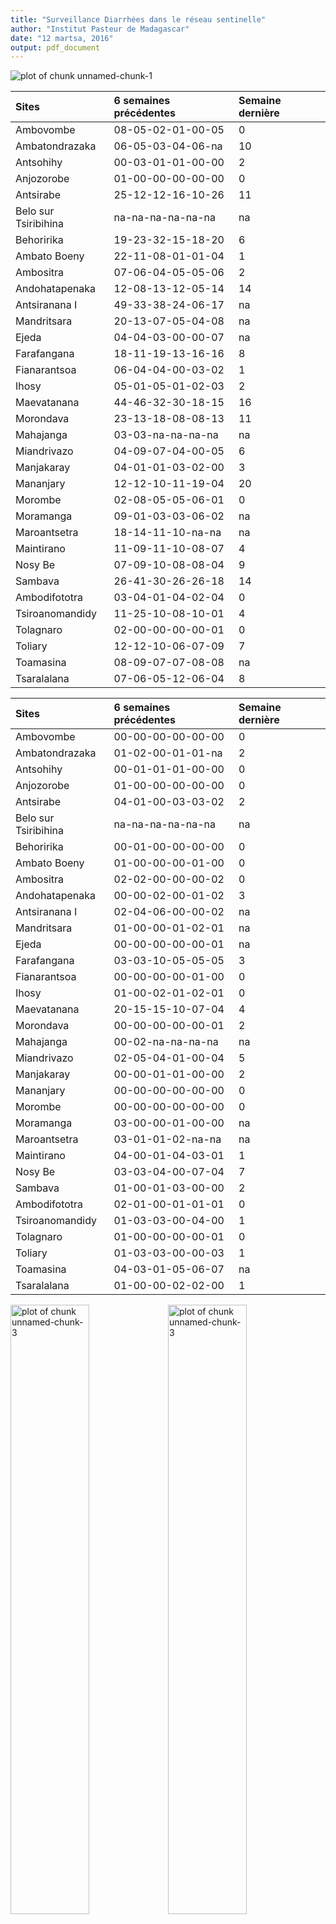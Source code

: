 ```yaml
---
title: "Surveillance Diarrhées dans le réseau sentinelle"
author: "Institut Pasteur de Madagascar"
date: "12 martsa, 2016"
output: pdf_document
---
```




<img src="/figure/./Diar_sentinelles/unnamed-chunk-1-1.png" title="plot of chunk unnamed-chunk-1" alt="plot of chunk unnamed-chunk-1"  />



|Sites                |6 semaines précédentes |Semaine dernière |
|:--------------------|:----------------------|:----------------|
|Ambovombe            |08-05-02-01-00-05      |0                |
|Ambatondrazaka       |06-05-03-04-06-na      |10               |
|Antsohihy            |00-03-01-01-00-00      |2                |
|Anjozorobe           |01-00-00-00-00-00      |0                |
|Antsirabe            |25-12-12-16-10-26      |11               |
|Belo sur Tsiribihina |na-na-na-na-na-na      |na               |
|Behoririka           |19-23-32-15-18-20      |6                |
|Ambato Boeny         |22-11-08-01-01-04      |1                |
|Ambositra            |07-06-04-05-05-06      |2                |
|Andohatapenaka       |12-08-13-12-05-14      |14               |
|Antsiranana I        |49-33-38-24-06-17      |na               |
|Mandritsara          |20-13-07-05-04-08      |na               |
|Ejeda                |04-04-03-00-00-07      |na               |
|Farafangana          |18-11-19-13-16-16      |8                |
|Fianarantsoa         |06-04-04-00-03-02      |1                |
|Ihosy                |05-01-05-01-02-03      |2                |
|Maevatanana          |44-46-32-30-18-15      |16               |
|Morondava            |23-13-18-08-08-13      |11               |
|Mahajanga            |03-03-na-na-na-na      |na               |
|Miandrivazo          |04-09-07-04-00-05      |6                |
|Manjakaray           |04-01-01-03-02-00      |3                |
|Mananjary            |12-12-10-11-19-04      |20               |
|Morombe              |02-08-05-05-06-01      |0                |
|Moramanga            |09-01-03-03-06-02      |na               |
|Maroantsetra         |18-14-11-10-na-na      |na               |
|Maintirano           |11-09-11-10-08-07      |4                |
|Nosy Be              |07-09-10-08-08-04      |9                |
|Sambava              |26-41-30-26-26-18      |14               |
|Ambodifototra        |03-04-01-04-02-04      |0                |
|Tsiroanomandidy      |11-25-10-08-10-01      |4                |
|Tolagnaro            |02-00-00-00-00-01      |0                |
|Toliary              |12-12-10-06-07-09      |7                |
|Toamasina            |08-09-07-07-08-08      |na               |
|Tsaralalana          |07-06-05-12-06-04      |8                |



|Sites                |6 semaines précédentes |Semaine dernière |
|:--------------------|:----------------------|:----------------|
|Ambovombe            |00-00-00-00-00-00      |0                |
|Ambatondrazaka       |01-02-00-01-01-na      |2                |
|Antsohihy            |00-01-01-01-00-00      |0                |
|Anjozorobe           |01-00-00-00-00-00      |0                |
|Antsirabe            |04-01-00-03-03-02      |2                |
|Belo sur Tsiribihina |na-na-na-na-na-na      |na               |
|Behoririka           |00-01-00-00-00-00      |0                |
|Ambato Boeny         |01-00-00-00-01-00      |0                |
|Ambositra            |02-02-00-00-00-02      |0                |
|Andohatapenaka       |00-00-02-00-01-02      |3                |
|Antsiranana I        |02-04-06-00-00-02      |na               |
|Mandritsara          |01-00-00-01-02-01      |na               |
|Ejeda                |00-00-00-00-00-01      |na               |
|Farafangana          |03-03-10-05-05-05      |3                |
|Fianarantsoa         |00-00-00-00-01-00      |0                |
|Ihosy                |01-00-02-01-02-01      |0                |
|Maevatanana          |20-15-15-10-07-04      |4                |
|Morondava            |00-00-00-00-00-01      |2                |
|Mahajanga            |00-02-na-na-na-na      |na               |
|Miandrivazo          |02-05-04-01-00-04      |5                |
|Manjakaray           |00-00-01-01-00-00      |2                |
|Mananjary            |00-00-00-00-00-00      |0                |
|Morombe              |00-00-00-00-00-00      |0                |
|Moramanga            |03-00-00-01-00-00      |na               |
|Maroantsetra         |03-01-01-02-na-na      |na               |
|Maintirano           |04-00-01-04-03-01      |1                |
|Nosy Be              |03-03-04-00-07-04      |7                |
|Sambava              |01-00-01-03-00-00      |2                |
|Ambodifototra        |02-01-00-01-01-01      |0                |
|Tsiroanomandidy      |01-03-03-00-04-00      |1                |
|Tolagnaro            |01-00-00-00-00-01      |0                |
|Toliary              |01-03-03-00-00-03      |1                |
|Toamasina            |04-03-01-05-06-07      |na               |
|Tsaralalana          |01-00-00-02-02-00      |1                |

<img src="/figure/./Diar_sentinelles/unnamed-chunk-3-1.png" title="plot of chunk unnamed-chunk-3" alt="plot of chunk unnamed-chunk-3" width="50%"  /><img src="/figure/./Diar_sentinelles/unnamed-chunk-3-2.png" title="plot of chunk unnamed-chunk-3" alt="plot of chunk unnamed-chunk-3" width="50%"  /><img src="/figure/./Diar_sentinelles/unnamed-chunk-3-3.png" title="plot of chunk unnamed-chunk-3" alt="plot of chunk unnamed-chunk-3" width="50%"  /><img src="/figure/./Diar_sentinelles/unnamed-chunk-3-4.png" title="plot of chunk unnamed-chunk-3" alt="plot of chunk unnamed-chunk-3" width="50%"  /><img src="/figure/./Diar_sentinelles/unnamed-chunk-3-5.png" title="plot of chunk unnamed-chunk-3" alt="plot of chunk unnamed-chunk-3" width="50%"  /><img src="/figure/./Diar_sentinelles/unnamed-chunk-3-6.png" title="plot of chunk unnamed-chunk-3" alt="plot of chunk unnamed-chunk-3" width="50%"  /><img src="/figure/./Diar_sentinelles/unnamed-chunk-3-7.png" title="plot of chunk unnamed-chunk-3" alt="plot of chunk unnamed-chunk-3" width="50%"  /><img src="/figure/./Diar_sentinelles/unnamed-chunk-3-8.png" title="plot of chunk unnamed-chunk-3" alt="plot of chunk unnamed-chunk-3" width="50%"  /><img src="/figure/./Diar_sentinelles/unnamed-chunk-3-9.png" title="plot of chunk unnamed-chunk-3" alt="plot of chunk unnamed-chunk-3" width="50%"  /><img src="/figure/./Diar_sentinelles/unnamed-chunk-3-10.png" title="plot of chunk unnamed-chunk-3" alt="plot of chunk unnamed-chunk-3" width="50%"  /><img src="/figure/./Diar_sentinelles/unnamed-chunk-3-11.png" title="plot of chunk unnamed-chunk-3" alt="plot of chunk unnamed-chunk-3" width="50%"  /><img src="/figure/./Diar_sentinelles/unnamed-chunk-3-12.png" title="plot of chunk unnamed-chunk-3" alt="plot of chunk unnamed-chunk-3" width="50%"  /><img src="/figure/./Diar_sentinelles/unnamed-chunk-3-13.png" title="plot of chunk unnamed-chunk-3" alt="plot of chunk unnamed-chunk-3" width="50%"  /><img src="/figure/./Diar_sentinelles/unnamed-chunk-3-14.png" title="plot of chunk unnamed-chunk-3" alt="plot of chunk unnamed-chunk-3" width="50%"  /><img src="/figure/./Diar_sentinelles/unnamed-chunk-3-15.png" title="plot of chunk unnamed-chunk-3" alt="plot of chunk unnamed-chunk-3" width="50%"  /><img src="/figure/./Diar_sentinelles/unnamed-chunk-3-16.png" title="plot of chunk unnamed-chunk-3" alt="plot of chunk unnamed-chunk-3" width="50%"  /><img src="/figure/./Diar_sentinelles/unnamed-chunk-3-17.png" title="plot of chunk unnamed-chunk-3" alt="plot of chunk unnamed-chunk-3" width="50%"  /><img src="/figure/./Diar_sentinelles/unnamed-chunk-3-18.png" title="plot of chunk unnamed-chunk-3" alt="plot of chunk unnamed-chunk-3" width="50%"  /><img src="/figure/./Diar_sentinelles/unnamed-chunk-3-19.png" title="plot of chunk unnamed-chunk-3" alt="plot of chunk unnamed-chunk-3" width="50%"  /><img src="/figure/./Diar_sentinelles/unnamed-chunk-3-20.png" title="plot of chunk unnamed-chunk-3" alt="plot of chunk unnamed-chunk-3" width="50%"  /><img src="/figure/./Diar_sentinelles/unnamed-chunk-3-21.png" title="plot of chunk unnamed-chunk-3" alt="plot of chunk unnamed-chunk-3" width="50%"  /><img src="/figure/./Diar_sentinelles/unnamed-chunk-3-22.png" title="plot of chunk unnamed-chunk-3" alt="plot of chunk unnamed-chunk-3" width="50%"  /><img src="/figure/./Diar_sentinelles/unnamed-chunk-3-23.png" title="plot of chunk unnamed-chunk-3" alt="plot of chunk unnamed-chunk-3" width="50%"  /><img src="/figure/./Diar_sentinelles/unnamed-chunk-3-24.png" title="plot of chunk unnamed-chunk-3" alt="plot of chunk unnamed-chunk-3" width="50%"  /><img src="/figure/./Diar_sentinelles/unnamed-chunk-3-25.png" title="plot of chunk unnamed-chunk-3" alt="plot of chunk unnamed-chunk-3" width="50%"  /><img src="/figure/./Diar_sentinelles/unnamed-chunk-3-26.png" title="plot of chunk unnamed-chunk-3" alt="plot of chunk unnamed-chunk-3" width="50%"  /><img src="/figure/./Diar_sentinelles/unnamed-chunk-3-27.png" title="plot of chunk unnamed-chunk-3" alt="plot of chunk unnamed-chunk-3" width="50%"  /><img src="/figure/./Diar_sentinelles/unnamed-chunk-3-28.png" title="plot of chunk unnamed-chunk-3" alt="plot of chunk unnamed-chunk-3" width="50%"  /><img src="/figure/./Diar_sentinelles/unnamed-chunk-3-29.png" title="plot of chunk unnamed-chunk-3" alt="plot of chunk unnamed-chunk-3" width="50%"  /><img src="/figure/./Diar_sentinelles/unnamed-chunk-3-30.png" title="plot of chunk unnamed-chunk-3" alt="plot of chunk unnamed-chunk-3" width="50%"  /><img src="/figure/./Diar_sentinelles/unnamed-chunk-3-31.png" title="plot of chunk unnamed-chunk-3" alt="plot of chunk unnamed-chunk-3" width="50%"  /><img src="/figure/./Diar_sentinelles/unnamed-chunk-3-32.png" title="plot of chunk unnamed-chunk-3" alt="plot of chunk unnamed-chunk-3" width="50%"  /><img src="/figure/./Diar_sentinelles/unnamed-chunk-3-33.png" title="plot of chunk unnamed-chunk-3" alt="plot of chunk unnamed-chunk-3" width="50%"  /><img src="/figure/./Diar_sentinelles/unnamed-chunk-3-34.png" title="plot of chunk unnamed-chunk-3" alt="plot of chunk unnamed-chunk-3" width="50%"  />
